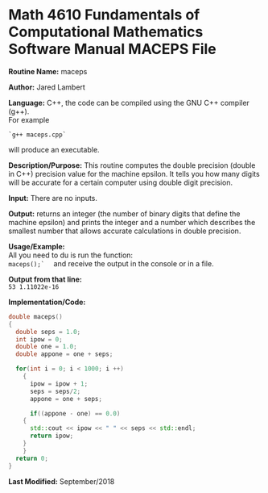 # Math 4610 Fundamentals of Computational Mathematics Software Manual MACEPS File

**Routine Name:** maceps    
  
**Author:** Jared Lambert  
  
**Language:** C++, the code can be compiled using the GNU C++ compiler (g++).  
For example  
 ``` 
`g++ maceps.cpp`    
  ```
will produce an executable.   
  
**Description/Purpose:**   This routine computes the double precision (double in C++) precision value for the machine epsilon. It tells you how many digits will be accurate for a certain computer using double digit precision.  
  
**Input:**   There are no inputs.  
  
**Output:**   returns an integer (the number of binary digits that define the machine epsilon) and prints the integer and a number which describes the smallest number that allows accurate calculations in double precision.  
  
**Usage/Example:**  
All you need to du is run the function:  
````maceps();`  ````
and receive the output in the console or in a file.  
  
**Output from that line:**  
````53 1.11022e-16````    
  
**Implementation/Code:**  
```c++
double maceps()
{
  double seps = 1.0;
  int ipow = 0;
  double one = 1.0;
  double appone = one + seps;

  for(int i = 0; i < 1000; i ++)
    {
      ipow = ipow + 1;
      seps = seps/2;
      appone = one + seps;

      if((appone - one) == 0.0)
	{
	  std::cout << ipow << " " << seps << std::endl;
	  return ipow;
	}
    }
  return 0;
}
```

**Last Modified:** September/2018
